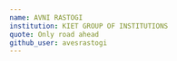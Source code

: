 ```yaml
---
name: AVNI RASTOGI
institution: KIET GROUP OF INSTITUTIONS
quote: Only road ahead
github_user: avesrastogi
---
```

